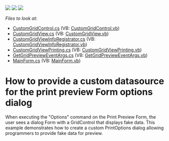<!-- default badges list -->
![](https://img.shields.io/endpoint?url=https://codecentral.devexpress.com/api/v1/VersionRange/128630847/10.1.4%2B)
[![](https://img.shields.io/badge/Open_in_DevExpress_Support_Center-FF7200?style=flat-square&logo=DevExpress&logoColor=white)](https://supportcenter.devexpress.com/ticket/details/E3589)
[![](https://img.shields.io/badge/📖_How_to_use_DevExpress_Examples-e9f6fc?style=flat-square)](https://docs.devexpress.com/GeneralInformation/403183)
<!-- default badges end -->
<!-- default file list -->
*Files to look at*:

* [CustomGridControl.cs](./CS/CustomPrintPreview/Grid/CustomGridControl.cs) (VB: [CustomGridControl.vb](./VB/CustomPrintPreview/Grid/CustomGridControl.vb))
* [CustomGridView.cs](./CS/CustomPrintPreview/Grid/CustomGridView.cs) (VB: [CustomGridView.vb](./VB/CustomPrintPreview/Grid/CustomGridView.vb))
* [CustomGridViewInfoRegistrator.cs](./CS/CustomPrintPreview/Grid/CustomGridViewInfoRegistrator.cs) (VB: [CustomGridViewInfoRegistrator.vb](./VB/CustomPrintPreview/Grid/CustomGridViewInfoRegistrator.vb))
* [CustomGridViewPrinting.cs](./CS/CustomPrintPreview/Grid/CustomGridViewPrinting.cs) (VB: [CustomGridViewPrinting.vb](./VB/CustomPrintPreview/Grid/CustomGridViewPrinting.vb))
* [GetGridPreviewEventArgs.cs](./CS/CustomPrintPreview/Grid/GetGridPreviewEventArgs.cs) (VB: [GetGridPreviewEventArgs.vb](./VB/CustomPrintPreview/Grid/GetGridPreviewEventArgs.vb))
* [MainForm.cs](./CS/CustomPrintPreview/MainForm.cs) (VB: [MainForm.vb](./VB/CustomPrintPreview/MainForm.vb))
<!-- default file list end -->
# How to provide a custom datasource for the print preview Form options dialog


<p>When executing the "Options" command on the Print Preview Form, the user sees a dialog Form with a GridControl that displays fake data. This example demonstrates how to create a custom PrintOptions dialog allowing programmers to provide fake data for preview.</p>

<br/>


